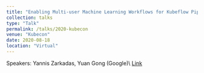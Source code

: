 ```yaml
---
title: "Enabling Multi-user Machine Learning Workflows for Kubeflow Pipelines"
collection: talks
type: "Talk"
permalink: /talks/2020-kubecon
venue: "Kubecon"
date: 2020-08-18
location: "Virtual"
---
```



Speakers: Yannis Zarkadas, Yuan Gong (Google)\\
[Link](https://www.youtube.com/watch?v=U8yWOKOhzes)